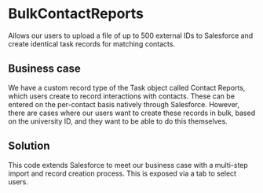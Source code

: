 # BulkContactReports

Allows our users to upload a file of up to 500 external IDs to Salesforce and create identical task records for matching contacts.

## Business case

We have a custom record type of the Task object called Contact Reports, which users create to record interactions with contacts. These can be entered on the per-contact basis natively through Salesforce. However, there are cases where our users want to create these records in bulk, based on the university ID, and they want to be able to do this themselves.

## Solution

This code extends Salesforce to meet our business case with a multi-step import and record creation process. This is exposed via a tab to select users. 

